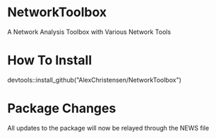 # NetworkToolbox
A Network Analysis Toolbox with Various Network Tools

# How To Install
devtools::install_github("AlexChristensen/NetworkToolbox")

# Package Changes
All updates to the package will now be relayed through the NEWS file
